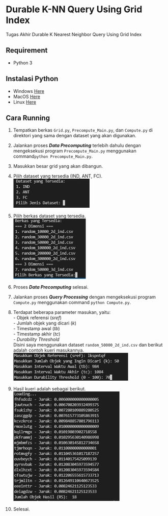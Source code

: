 
# Durable K-NN Query Using Grid Index
Tugas Akhir Durable K Nearest Neighbor Query Using Grid Index

## Requirement

 - Python 3

## Instalasi Python

 - Windows [Here](https://realpython.com/installing-python/#how-to-install-python-on-windows)
 - MacOS [Here](https://realpython.com/installing-python/#how-to-install-python-on-macos)
 - Linux [Here](https://realpython.com/installing-python/#how-to-install-python-on-linux)

## Cara Running

 1. Tempatkan berkas `Grid.py`, `Precompute_Main.py`, dan `Compute.py` di direktori yang sama dengan dataset yang akan digunakan.
 2. Jalankan proses ***Data Precomputing*** terlebih dahulu dengan mengeksekusi program `Precompute_Main.py` menggunakan command`python Precompute_Main.py`.
 3. Masukkan besar grid yang akan dibangun.
 4. Pilih dataset yang tersedia (IND, ANT, FC).\
 ![Dataset yang tersedia](https://raw.githubusercontent.com/Armunz/TA_Durable_KNN_Query/main/images/dataset%20yang%20tersedia.PNG)
 
 
 
 5. Pilih berkas dataset yang tersedia.\
 ![enter image description here](https://raw.githubusercontent.com/Armunz/TA_Durable_KNN_Query/main/images/berkas%20yang%20tersedia.PNG)
 
 
 
 6. Proses ***Data Precomputing*** selesai.
 7. Jalankan proses ***Query Processing*** dengan mengeksekusi program `Compute.py` menggunakan command `python Compute.py`.
 8. Terdapat beberapa parameter masukan, yaitu:\
		 - Objek referensi (*sref*)\
		 - Jumlah objek yang dicari (*k*)\
		 - Timestamp awal (*tb*)\
		 - Timestamp akhir (*tc*)\
		 - *Durability Threshold*\
Disini saya menggunakan dataset `random_50000_2d_ind.csv` dan berikut adalah contoh kueri masukannya.\
![Contoh kueri masukan](https://raw.githubusercontent.com/Armunz/TA_Durable_KNN_Query/main/images/contoh%20masukan%20query%20processing.PNG)

 
 9. Hasil kueri adalah sebagai berikut.\
 ![Contoh hasil kueri](https://raw.githubusercontent.com/Armunz/TA_Durable_KNN_Query/main/images/contoh%20hasil%20query%20processing.PNG)
 
 
 10. Selesai.

